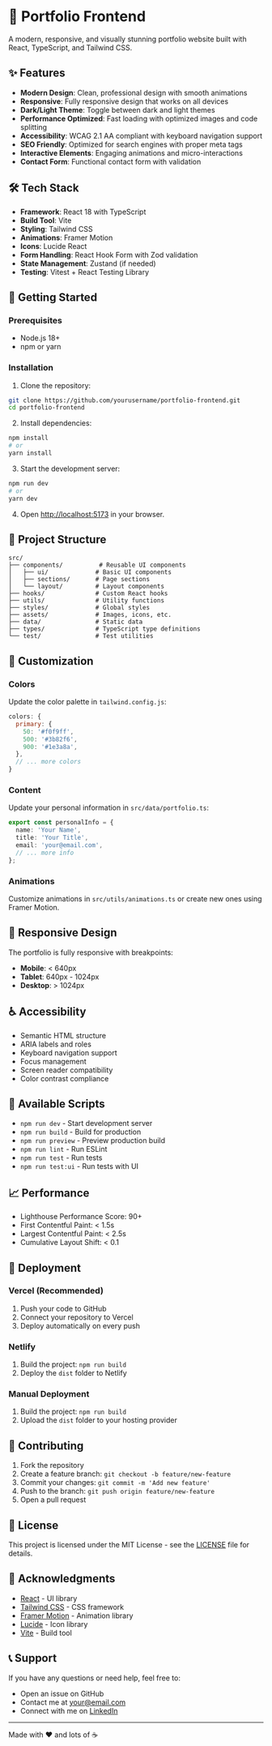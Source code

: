 # 🎨 Portfolio Frontend

A modern, responsive, and visually stunning portfolio website built with React, TypeScript, and Tailwind CSS.

## ✨ Features

- **Modern Design**: Clean, professional design with smooth animations
- **Responsive**: Fully responsive design that works on all devices
- **Dark/Light Theme**: Toggle between dark and light themes
- **Performance Optimized**: Fast loading with optimized images and code splitting
- **Accessibility**: WCAG 2.1 AA compliant with keyboard navigation support
- **SEO Friendly**: Optimized for search engines with proper meta tags
- **Interactive Elements**: Engaging animations and micro-interactions
- **Contact Form**: Functional contact form with validation

## 🛠️ Tech Stack

- **Framework**: React 18 with TypeScript
- **Build Tool**: Vite
- **Styling**: Tailwind CSS
- **Animations**: Framer Motion
- **Icons**: Lucide React
- **Form Handling**: React Hook Form with Zod validation
- **State Management**: Zustand (if needed)
- **Testing**: Vitest + React Testing Library

## 🚀 Getting Started

### Prerequisites

- Node.js 18+ 
- npm or yarn

### Installation

1. Clone the repository:
```bash
git clone https://github.com/yourusername/portfolio-frontend.git
cd portfolio-frontend
```

2. Install dependencies:
```bash
npm install
# or
yarn install
```

3. Start the development server:
```bash
npm run dev
# or
yarn dev
```

4. Open [http://localhost:5173](http://localhost:5173) in your browser.

## 📁 Project Structure

```
src/
├── components/          # Reusable UI components
│   ├── ui/             # Basic UI components
│   ├── sections/       # Page sections
│   └── layout/         # Layout components
├── hooks/              # Custom React hooks
├── utils/              # Utility functions
├── styles/             # Global styles
├── assets/             # Images, icons, etc.
├── data/               # Static data
├── types/              # TypeScript type definitions
└── test/               # Test utilities
```

## 🎨 Customization

### Colors

Update the color palette in `tailwind.config.js`:

```javascript
colors: {
  primary: {
    50: '#f0f9ff',
    500: '#3b82f6',
    900: '#1e3a8a',
  },
  // ... more colors
}
```

### Content

Update your personal information in `src/data/portfolio.ts`:

```typescript
export const personalInfo = {
  name: 'Your Name',
  title: 'Your Title',
  email: 'your@email.com',
  // ... more info
};
```

### Animations

Customize animations in `src/utils/animations.ts` or create new ones using Framer Motion.

## 📱 Responsive Design

The portfolio is fully responsive with breakpoints:

- **Mobile**: < 640px
- **Tablet**: 640px - 1024px  
- **Desktop**: > 1024px

## ♿ Accessibility

- Semantic HTML structure
- ARIA labels and roles
- Keyboard navigation support
- Focus management
- Screen reader compatibility
- Color contrast compliance

## 🔧 Available Scripts

- `npm run dev` - Start development server
- `npm run build` - Build for production
- `npm run preview` - Preview production build
- `npm run lint` - Run ESLint
- `npm run test` - Run tests
- `npm run test:ui` - Run tests with UI

## 📈 Performance

- Lighthouse Performance Score: 90+
- First Contentful Paint: < 1.5s
- Largest Contentful Paint: < 2.5s
- Cumulative Layout Shift: < 0.1

## 🚀 Deployment

### Vercel (Recommended)

1. Push your code to GitHub
2. Connect your repository to Vercel
3. Deploy automatically on every push

### Netlify

1. Build the project: `npm run build`
2. Deploy the `dist` folder to Netlify

### Manual Deployment

1. Build the project: `npm run build`
2. Upload the `dist` folder to your hosting provider

## 🤝 Contributing

1. Fork the repository
2. Create a feature branch: `git checkout -b feature/new-feature`
3. Commit your changes: `git commit -m 'Add new feature'`
4. Push to the branch: `git push origin feature/new-feature`
5. Open a pull request

## 📄 License

This project is licensed under the MIT License - see the [LICENSE](LICENSE) file for details.

## 🙏 Acknowledgments

- [React](https://reactjs.org/) - UI library
- [Tailwind CSS](https://tailwindcss.com/) - CSS framework
- [Framer Motion](https://www.framer.com/motion/) - Animation library
- [Lucide](https://lucide.dev/) - Icon library
- [Vite](https://vitejs.dev/) - Build tool

## 📞 Support

If you have any questions or need help, feel free to:

- Open an issue on GitHub
- Contact me at [your@email.com](mailto:your@email.com)
- Connect with me on [LinkedIn](https://linkedin.com/in/yourprofile)

---

Made with ❤️ and lots of ☕